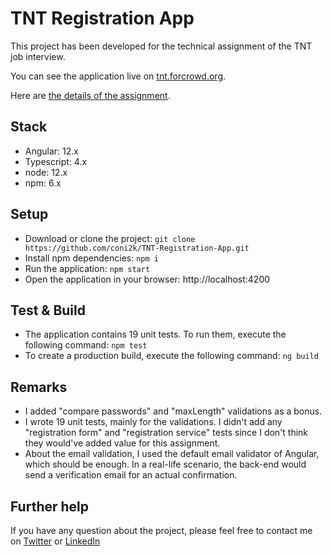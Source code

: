 # TNT Registration App

This project has been developed for the technical assignment of the TNT job interview.

You can see the application live on [tnt.forcrowd.org](http://tnt.forcrowd.org).

Here are [the details of the assignment](https://github.com/coni2k/TNT-Registration-App/blob/master/docs/Web-Coding-Challenge.pdf).

## Stack

- Angular: 12.x
- Typescript: 4.x
- node: 12.x
- npm: 6.x

## Setup

- Download or clone the project: `git clone https://github.com/coni2k/TNT-Registration-App.git`
- Install npm dependencies: `npm i`
- Run the application: `npm start`
- Open the application in your browser: http://localhost:4200

## Test & Build

- The application contains 19 unit tests. To run them, execute the following command: `npm test`
- To create a production build, execute the following command: `ng build`

## Remarks

- I added "compare passwords" and "maxLength" validations as a bonus.
- I wrote 19 unit tests, mainly for the validations. I didn't add any "registration form" and "registration service" tests since I don't think they would've added value for this assignment.
- About the email validation, I used the default email validator of Angular, which should be enough. In a real-life scenario, the back-end would send a verification email for an actual confirmation.

## Further help

If you have any question about the project, please feel free to contact me on [Twitter](https://twitter.com/coni2k) or [LinkedIn](https://www.linkedin.com/in/serkanholat/)
